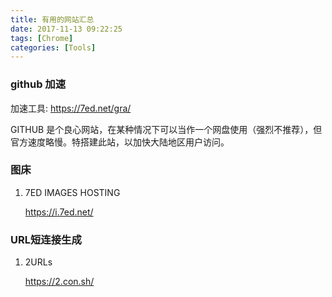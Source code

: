 ```yaml
---
title: 有用的网站汇总
date: 2017-11-13 09:22:25
tags: [Chrome]
categories: [Tools]
---
```






### github 加速

加速工具: https://7ed.net/gra/

GITHUB 是个良心网站，在某种情况下可以当作一个网盘使用（强烈不推荐），但官方速度略慢。特搭建此站，以加快大陆地区用户访问。





### 图床

1. 7ED IMAGES HOSTING

   https://i.7ed.net/





### URL短连接生成

1. 2URLs

   https://2.con.sh/


